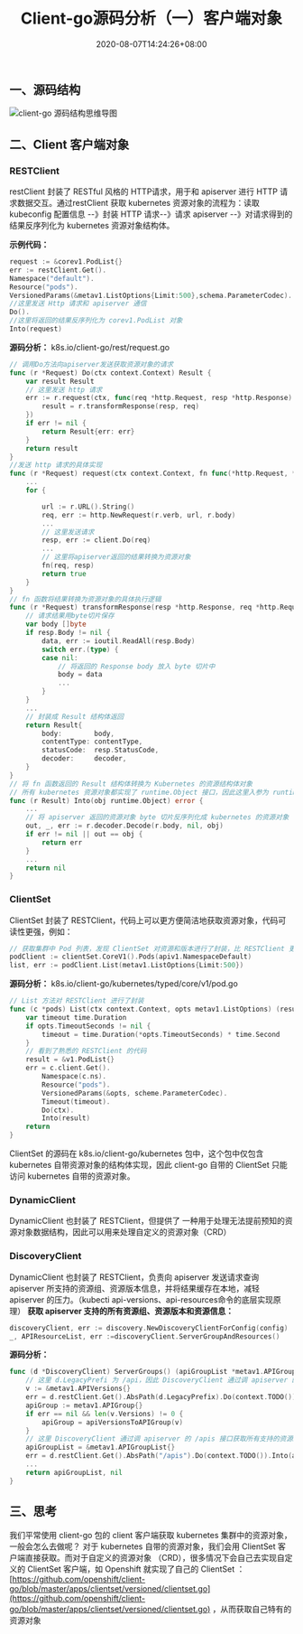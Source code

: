 ﻿---
title: "Client-go源码分析（一）客户端对象"
date: 2020-08-07T14:24:26+08:00
draft: false
---

## 一、源码结构
![client-go 源码结构思维导图](https://img-blog.csdnimg.cn/20200804223515684.png)
## 二、Client 客户端对象
### RESTClient
restClient 封装了 RESTful 风格的 HTTP请求，用于和 apiserver 进行 HTTP 请求数据交互。通过restClient 获取 kubernetes 资源对象的流程为：读取 kubeconfig 配置信息 --》封装 HTTP 请求--》请求 apiserver --》对请求得到的结果反序列化为 kubernetes 资源对象结构体。

**示例代码：**

```go
request := &corev1.PodList{}
err := restClient.Get().
Namespace("default").
Resource("pods").
VersionedParams(&metav1.ListOptions{Limit:500},schema.ParameterCodec).
//这里发送 Http 请求和 apiserver 通信
Do().
//这里将返回的结果反序列化为 corev1.PodList 对象
Into(request)
```

**源码分析：**
k8s.io/client-go/rest/request.go
```go
// 调用Do方法向apiserver发送获取资源对象的请求
func (r *Request) Do(ctx context.Context) Result {
	var result Result
	// 这里发送 http 请求
	err := r.request(ctx, func(req *http.Request, resp *http.Response) {
		result = r.transformResponse(resp, req)
	})
	if err != nil {
		return Result{err: err}
	}
	return result
}
//发送 http 请求的具体实现
func (r *Request) request(ctx context.Context, fn func(*http.Request, *http.Response)) error {
	...
	for {

		url := r.URL().String()
		req, err := http.NewRequest(r.verb, url, r.body)
		...
		// 这里发送请求
		resp, err := client.Do(req)
		...
		// 这里将apiserver返回的结果转换为资源对象
		fn(req, resp)
		return true
	}
}
// fn 函数将结果转换为资源对象的具体执行逻辑
func (r *Request) transformResponse(resp *http.Response, req *http.Request) Result {
	// 请求结果用byte切片保存
	var body []byte
	if resp.Body != nil {
		data, err := ioutil.ReadAll(resp.Body)
		switch err.(type) {
		case nil:
			// 将返回的 Response body 放入 byte 切片中
			body = data
			...
		}
	}
	...
	// 封装成 Result 结构体返回
	return Result{
		body:        body,
		contentType: contentType,
		statusCode:  resp.StatusCode,
		decoder:     decoder,
	}
}
// 将 fn 函数返回的 Result 结构体转换为 Kubernetes 的资源结构体对象
// 所有 kubernetes 资源对象都实现了 runtime.Object 接口，因此这里入参为 runtime.Object 接口
func (r Result) Into(obj runtime.Object) error {
	...
	// 将 apiserver 返回的资源对象 byte 切片反序列化成 kubernetes 的资源对象（多态）
	out, _, err := r.decoder.Decode(r.body, nil, obj)
	if err != nil || out == obj {
		return err
	}
	...
	return nil
}

```
### ClientSet
ClientSet 封装了 RESTClient，代码上可以更方便简洁地获取资源对象，代码可读性更强，例如：

```go
// 获取集群中 Pod 列表，发现 ClientSet 对资源和版本进行了封装，比 RESTClient 更简洁
podClient := clientSet.CoreV1().Pods(apiv1.NamespaceDefault)
list, err := podClient.List(metav1.ListOptions{Limit:500})
```
**源码分析：**
k8s.io/client-go/kubernetes/typed/core/v1/pod.go
```go
// List 方法对 RESTClient 进行了封装
func (c *pods) List(ctx context.Context, opts metav1.ListOptions) (result *v1.PodList, err error) {
	var timeout time.Duration
	if opts.TimeoutSeconds != nil {
		timeout = time.Duration(*opts.TimeoutSeconds) * time.Second
	}
	// 看到了熟悉的 RESTClient 的代码
	result = &v1.PodList{}
	err = c.client.Get().
		Namespace(c.ns).
		Resource("pods").
		VersionedParams(&opts, scheme.ParameterCodec).
		Timeout(timeout).
		Do(ctx).
		Into(result)
	return
}
```
ClientSet 的源码在 k8s.io/client-go/kubernetes 包中，这个包中仅包含 kubernetes 自带资源对象的结构体实现，因此 client-go 自带的 ClientSet 只能访问 kubernetes 自带的资源对象。
### DynamicClient
DynamicClient 也封装了 RESTClient，但提供了 一种用于处理无法提前预知的资源对象数据结构，因此可以用来处理自定义的资源对象（CRD）
### DiscoveryClient
DynamicClient 也封装了 RESTClient，负责向 apiserver 发送请求查询 apiserver 所支持的资源组、资源版本信息，并将结果缓存在本地，减轻 apiserver 的压力。（kubecti api-versions、api-resources命令的底层实现原理）
**获取 apiserver 支持的所有资源组、资源版本和资源信息：**
```go
discoveryClient, err := discovery.NewDiscoveryClientForConfig(config)
_, APIResourceList, err :=discoveryClient.ServerGroupAndResources()
```
**源码分析：**

```go
func (d *DiscoveryClient) ServerGroups() (apiGroupList *metav1.APIGroupList, err error) {
	// 这里 d.LegacyPrefi 为 /api，因此 DiscoveryClient 通过调 apiserver 的 /api 接口获取所有支持的资源版本信息
	v := &metav1.APIVersions{}
	err = d.restClient.Get().AbsPath(d.LegacyPrefix).Do(context.TODO()).Into(v)
	apiGroup := metav1.APIGroup{}
	if err == nil && len(v.Versions) != 0 {
		apiGroup = apiVersionsToAPIGroup(v)
	}
	// 这里 DiscoveryClient 通过调 apiserver 的 /apis 接口获取所有支持的资源组信息
	apiGroupList = &metav1.APIGroupList{}
	err = d.restClient.Get().AbsPath("/apis").Do(context.TODO()).Into(apiGroupList)
	...
	return apiGroupList, nil
}
```
## 三、思考
我们平常使用 client-go 包的 client 客户端获取 kubernetes 集群中的资源对象，一般会怎么去做呢？
对于 kubernetes 自带的资源对象，我们会用 ClientSet 客户端直接获取。而对于自定义的资源对象 （CRD），很多情况下会自己去实现自定义的 ClientSet 客户端，如 Openshift 就实现了自己的 ClientSet ：[https://github.com/openshift/client-go/blob/master/apps/clientset/versioned/clientset.go](https://github.com/openshift/client-go/blob/master/apps/clientset/versioned/clientset.go)
，从而获取自己特有的资源对象
